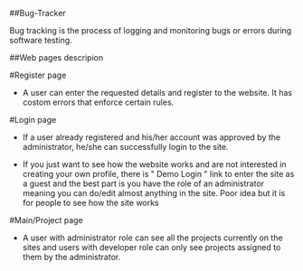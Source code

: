 ##Bug-Tracker

Bug tracking is the process of logging and monitoring bugs or errors during software testing.


##Web pages descripion

#Register page

- A user can enter the requested details and register to the website. It has costom errors that
  enforce certain rules.

#Login page

- If a user already registered and his/her account was approved by the administrator, he/she can
  successfully login to the site.
  
- If you just want to see how the website works and are not interested in creating your own profile,
  there is " Demo Login " link to enter the site as a guest and the best part is you have the role of
  an administrator meaning you can do/edit almost anything in the site. Poor idea but it is for people
  to see how the site works

#Main/Project page

- A user with administrator role can see all the projects currently on the sites and users with developer
  role can only see projects assigned to them by the administrator. 

